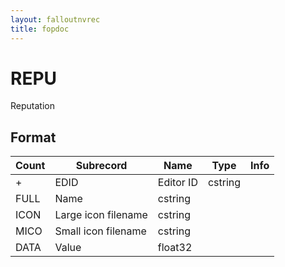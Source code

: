```yaml
---
layout: falloutnvrec
title: fopdoc
---
```

REPU
====

Reputation

## Format

Count | Subrecord | Name | Type | Info
------|-----------|------|------|-----
+ | EDID | Editor ID | cstring |
 | FULL | Name | cstring |
 | ICON | Large icon filename | cstring |
 | MICO | Small icon filename | cstring |
 | DATA | Value | float32 |
